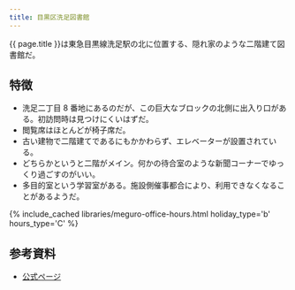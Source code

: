 ```yaml
---
title: 目黒区洗足図書館
---
```


{{ page.title }}は東急目黒線洗足駅の北に位置する、隠れ家のような二階建て図書館だ。

## 特徴

* 洗足二丁目 8 番地にあるのだが、この巨大なブロックの北側に出入り口がある。初訪問時は見つけにくいはずだ。
* 閲覧席はほとんどが椅子席だ。
* 古い建物で二階建てであるにもかかわらず、エレベーターが設置されている。
* どちらかというと二階がメイン。何かの待合室のような新聞コーナーでゆっくり過ごすのがいい。
* 多目的室という学習室がある。施設側催事都合により、利用できなくなることがあるようだ。

{% include_cached libraries/meguro-office-hours.html holiday_type='b' hours_type='C' %}

## 参考資料

* [公式ページ](http://www.meguro-library.jp/locations/senzoku-loc/)
